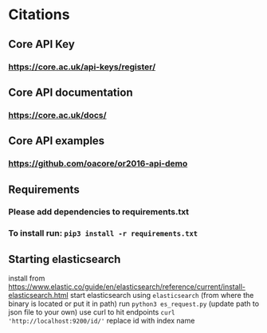 # Citations
## Core API Key
### https://core.ac.uk/api-keys/register/

## Core API documentation
### https://core.ac.uk/docs/

## Core API examples
### https://github.com/oacore/or2016-api-demo

## Requirements ##
### Please add dependencies to requirements.txt
### To install run: ``pip3 install -r requirements.txt``

## Starting elasticsearch
install from https://www.elastic.co/guide/en/elasticsearch/reference/current/install-elasticsearch.html
start elasticsearch using ``elasticsearch`` (from where the binary is located or put it in path)
run `python3 es_request.py` (update path to json file to your own)
use curl to hit endpoints  ``curl 'http://localhost:9200/id/'``
replace id with index name
